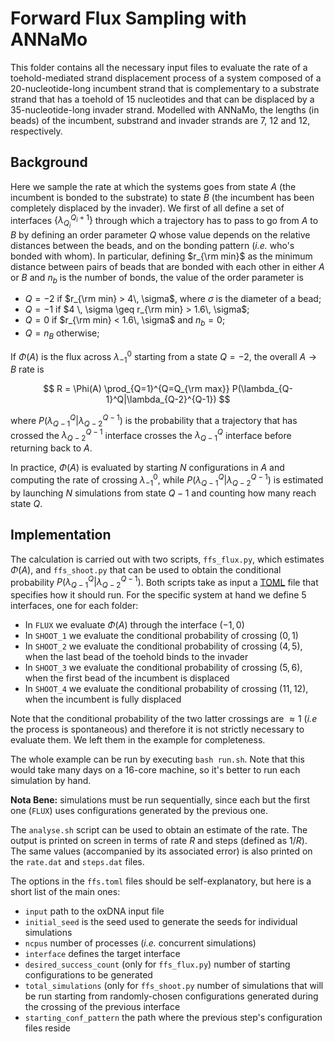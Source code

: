# Forward Flux Sampling with ANNaMo

This folder contains all the necessary input files to evaluate the rate of a toehold-mediated strand displacement process of a system composed of a 20-nucleotide-long incumbent strand that is complementary to a substrate strand that has a toehold of 15 nucleotides and that can be displaced by a 35-nucleotide-long invader strand. Modelled with ANNaMo, the lengths (in beads) of the incumbent, substrand and invader strands are 7, 12 and 12, respectively.

## Background

Here we sample the rate at which the systems goes from state $A$ (the incumbent is bonded to the substrate) to state $B$ (the incumbent has been completely displaced by the invader). We first of all define a set of interfaces $\lbrace \lambda_{Q_i}^{{Q_i}+1}\rbrace$ through which a trajectory has to pass to go from $A$ to $B$ by defining an order parameter $Q$ whose value depends on the relative distances between the beads, and on the bonding pattern (*i.e.* who's bonded with whom). In particular, defining $r_{\rm min}$ as the minimum distance between pairs of beads that are bonded with each other in either $A$ or $B$ and $n_b$ is the number of bonds, the value of the order parameter is

* $Q = -2$ if $r_{\rm min} > 4\, \sigma$, where $\sigma$ is the diameter of a bead;
* $Q = -1$ if $4 \, \sigma \geq r_{\rm min} > 1.6\, \sigma$;
* $Q = 0$ if $r_{\rm min} < 1.6\, \sigma$ and $n_b = 0$;
* $Q = n_B$ otherwise;

If $\Phi(A)$ is the flux across $\lambda_{-1}^0$ starting from a state $Q = -2$, the overall $A \to B$ rate is

$$
R = \Phi(A) \prod_{Q=1}^{Q=Q_{\rm max}} P(\lambda_{Q-1}^Q|\lambda_{Q-2}^{Q-1})
$$

where $P(\lambda_{Q-1}^Q|\lambda_{Q-2}^{Q-1})$ is the probability that a trajectory that has crossed the $\lambda_{Q-2}^{Q-1}$ interface crosses the $\lambda_{Q-1}^Q$ interface before returning back to $A$.

In practice, $\Phi(A)$ is evaluated by starting $N$ configurations in $A$ and computing the rate of crossing $\lambda_{-1}^0$, while $P(\lambda_{Q-1}^Q|\lambda_{Q-2}^{Q-1})$ is estimated by launching $N$ simulations from state $Q-1$ and counting how many reach state $Q$.

## Implementation

The calculation is carried out with two scripts, `ffs_flux.py`, which estimates $\Phi(A)$, and `ffs_shoot.py` that can be used to obtain the conditional probability $P(\lambda_{Q-1}^Q|\lambda_{Q-2}^{Q-1})$. Both scripts take as input a [TOML](https://toml.io/en/) file that specifies how it should run. For the specific system at hand we define 5 interfaces, one for each folder:

* In `FLUX` we evaluate $\Phi(A)$ through the interface $(-1, 0)$
* In `SHOOT_1` we evaluate the conditional probability of crossing $(0, 1)$
* In `SHOOT_2` we evaluate the conditional probability of crossing $(4, 5)$, when the last bead of the toehold binds to the invader
* In `SHOOT_3` we evaluate the conditional probability of crossing $(5, 6)$, when the first bead of the incumbent is displaced
* In `SHOOT_4` we evaluate the conditional probability of crossing $(11, 12)$​, when the incumbent is fully displaced

Note that the conditional probability of the two latter crossings are $\approx 1$ (*i.e* the process is spontaneous) and therefore it is not strictly necessary to evaluate them. We left them in the example for completeness.

The whole example can be run by executing `bash run.sh`. Note that this would take many days on a 16-core machine, so it's better to run each simulation by hand.

**Nota Bene:** simulations must be run sequentially, since each but the first one (`FLUX`) uses configurations generated by the previous one.

The `analyse.sh` script can be used to obtain an estimate of the rate. The output is printed on screen in terms of rate $R$ and steps (defined as $1/R$). The same values (accompanied by its associated error) is also printed on the `rate.dat` and `steps.dat` files.

The options in the `ffs.toml` files should be self-explanatory, but here is a short list of the main ones:

* `input` path to the oxDNA input file
* `initial_seed` is the seed used to generate the seeds for individual simulations
* `ncpus` number of processes (*i.e.* concurrent simulations)
* `interface` defines the target interface
* `desired_success_count` (only for `ffs_flux.py`) number of starting configurations to be generated
* `total_simulations` (only for `ffs_shoot.py` number of simulations that will be run starting from randomly-chosen configurations generated during the crossing of the previous interface
* `starting_conf_pattern` the path where the previous step's configuration files reside
